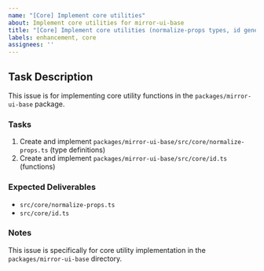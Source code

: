 ```yaml
---
name: "[Core] Implement core utilities"
about: Implement core utilities for mirror-ui-base
title: "[Core] Implement core utilities (normalize-props types, id generation) in packages/mirror-ui-base"
labels: enhancement, core
assignees: ''
---
```


## Task Description

This issue is for implementing core utility functions in the `packages/mirror-ui-base` package.

### Tasks

1. Create and implement `packages/mirror-ui-base/src/core/normalize-props.ts` (type definitions)
2. Create and implement `packages/mirror-ui-base/src/core/id.ts` (functions)

### Expected Deliverables

- `src/core/normalize-props.ts`
- `src/core/id.ts`

### Notes

This issue is specifically for core utility implementation in the `packages/mirror-ui-base` directory.
